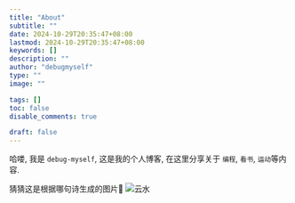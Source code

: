 ```yaml
---
title: "About"
subtitle: ""
date: 2024-10-29T20:35:47+08:00
lastmod: 2024-10-29T20:35:47+08:00
keywords: []
description: ""
author: "debugmyself"
type: ""
image: ""

tags: []
toc: false
disable_comments: true

draft: false
---
```


哈喽, 我是 `debug-myself`, 这是我的个人博客, 在这里分享关于 `编程`, `看书`, `运动`等内容.

猜猜这是根据哪句诗生成的图片🤪
![云水](/images/云水.jpeg)